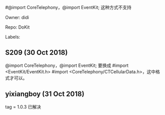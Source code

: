 #@import CoreTelephony，@import EventKit; 这种方式不支持

Owner: didi

Repo: DoKit

Labels: 

## S209 (30 Oct 2018)

@import CoreTelephony，@import EventKit; 要换成 #import <EventKit/EventKit.h>
#import <CoreTelephony/CTCellularData.h>，这中格式才可以。

## yixiangboy (31 Oct 2018)

tag = 1.0.3  已解决


